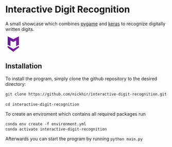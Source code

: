 # Interactive Digit Recognition
A small showcase which combines [pygame](https://www.pygame.org/news) and [keras](https://keras.io/) to recognize 
digitally written digits.

![saus](https://github.com/adam-p/markdown-here/raw/master/src/common/images/icon48.png "Logo Title Text 1")


## Installation
To install the program, simply clone the github repository to the desired directory:

```
git clone https://github.com/nickhir/interactive-digit-recognition.git

cd interactive-digit-recognition
```
To create an enviroment which contains all required packages run
```
conda env create -f environment.yml
conda activate interactive-digit-recognition
```

Afterwards you can start the program by running `python main.py`
 






